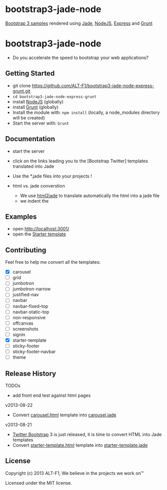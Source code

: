bootstrap3-jade-node
====================

[Bootstrap 3 samples] rendered using [Jade], [NodeJS], [Express] and [Grunt]

# bootstrap3-jade-node

+ Do you accelerate the speed to bootstrap your web applications?

## Getting Started
+ git clone https://github.com/ALT-F1/bootstrap3-jade-node-express-grunt.git
+ `cd bootstrap3-jade-node-express-grunt`
+ install [NodeJS] (globally)
+ install [Grunt] (globally)
+ Install the module with: `npm install` (locally, a node_modules directory will be created)
+ Start the server with: `Grunt`

## Documentation

+ start the server
+ click on the links leading you to the [Bootstrap Twitter] templates translated into Jade
+ Use the *.jade files into your projects !

+ html vs. jade converstion
    + We use [html2jade] to translate automatically the html into a jade file
    + we indent the

## Examples

+ open [http://localhost:3001/](http://localhost:3001/)
+ open the [Starter template](http://localhost:3001/template/starter-template)

## Contributing
Feel free to help me convert all the templates:

+ [X] carousel
+ [ ] grid
+ [ ] jumbotron
+ [ ] jumbotron-narrow
+ [ ] justified-nav
+ [ ] navbar
+ [ ] navbar-fixed-top
+ [ ] navbar-static-top
+ [ ] non-responsive
+ [ ] offcanvas
+ [ ] screenshots
+ [ ] signin
+ [X] starter-template
+ [ ] sticky-footer
+ [ ] sticky-footer-navbar
+ [ ] theme

## Release History

TODOs

+ add front end test against html pages

v2013-08-22

+ Convert [carousel.html](http://twbs.github.io/bootstrap/examples/carousel/) template into [carousel.jade](https://github.com/ALT-F1/bootstrap3-jade-node-express-grunt/tree/master/app/views/bootstrap3-templates)

v2013-08-21

+ [Twitter Bootstrap] 3 is just released, it is time to convert HTML into Jade templates
+ Convert [starter-template.html](http://twbs.github.io/bootstrap/examples/starter-template/) template into [starter-template.jade](https://github.com/ALT-F1/bootstrap3-jade-node-express-grunt/tree/master/app/views/bootstrap3-templates)

## License
Copyright (c) 2013 ALT-F1, We believe in the projects we work on™

Licensed under the MIT license.



[Bootstrap 3 samples]: http://twbs.github.io/bootstrap/getting-started/#examples
[ALT-F1]: http://www.alt-f1.be
[AngularJS]: http://angularjs.org/
[Connect]: http://www.senchalabs.org/connect/
[Express]: http://expressjs.com/
[Font Awesome]: http://fortawesome.github.io/Font-Awesome/
[Google APIs]: https://developers.google.com/compute/docs/api/libraries
[Google Compute Engine API Reference]: https://developers.google.com/compute/docs/reference/latest/
[Google Compute Engine API]: https://developers.google.com/compute/docs/api/libraries
[Google Compute Engine]: https://cloud.google.com/products/compute-engine
[Grunt-nodemon]: https://github.com/remy/nodemon
[Grunt]: http://gruntjs.com/
[html2jade]: https://github.com/donpark/html2jade
[Istanbul]: https://github.com/gotwarlost/istanbul
[Jade]: http://jade-lang.com/
[Jasmine]: http://pivotal.github.io/jasmine/
[Javascript]: https://developer.mozilla.org/en-US/docs/Web/JavaScript
[Karma]: http://karma-runner.github.io/
[log4js]: https://github.com/nomiddlename/log4js-node
[matchdep]: https://npmjs.org/package/matchdep
[Mocha]: http://visionmedia.github.io/mocha/
[MongoDB]: http://www.mongodb.org/
[MongoHQ]: https://www.mongohq.com
[MongoLab]: https://mongolab.com
[Mongoose]: http://mongoosejs.com/
[Node inspector]: https://github.com/node-inspector/node-inspector
[NodeJS]: http://nodejs.org/
[NPM]: http://npmjs.org/
[Professional Node JS book]: http://astore.amazon.fr/i14ynet-21/detail/1118185463
[Professional Node JS Source Code]: https://github.com/ALT-F1/nodejs-professional
[Python]: http://www.python.org
[SIMOGGA COMPUTE WEB source code]: https://bitbucket.org/amiasystems/simogga-compute-web
[SIMOGGA CORE source code]: https://bitbucket.org/amiaconsulting/simogga-core
[Spacelab stylesheet]: http://bootswatch.com/2/spacelab/
[Twitter Bootstrap for Compass]: https://github.com/vwall/compass-twitter-bootstrap
[Twitter Bootstrap]: http://getbootstrap.com/
[Ubuntu]: http://www.ubuntu.com/
[Yeoman]: http://yeoman.io/